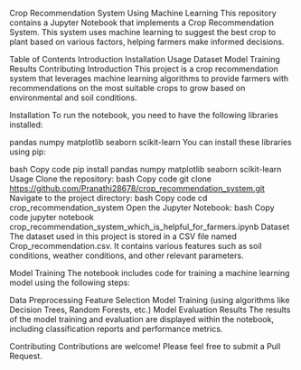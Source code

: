 Crop Recommendation System Using Machine Learning
This repository contains a Jupyter Notebook that implements a Crop Recommendation System. This system uses machine learning to suggest the best crop to plant based on various factors, helping farmers make informed decisions.

Table of Contents
Introduction
Installation
Usage
Dataset
Model Training
Results
Contributing
Introduction
This project is a crop recommendation system that leverages machine learning algorithms to provide farmers with recommendations on the most suitable crops to grow based on environmental and soil conditions.

Installation
To run the notebook, you need to have the following libraries installed:

pandas
numpy
matplotlib
seaborn
scikit-learn
You can install these libraries using pip:

bash
Copy code
pip install pandas numpy matplotlib seaborn scikit-learn
Usage
Clone the repository:
bash
Copy code
git clone https://github.com/Pranathi28678/crop_recommendation_system.git
Navigate to the project directory:
bash
Copy code
cd crop_recommendation_system
Open the Jupyter Notebook:
bash
Copy code
jupyter notebook crop_recommendation_system_which_is_helpful_for_farmers.ipynb
Dataset
The dataset used in this project is stored in a CSV file named Crop_recommendation.csv. It contains various features such as soil conditions, weather conditions, and other relevant parameters.

Model Training
The notebook includes code for training a machine learning model using the following steps:

Data Preprocessing
Feature Selection
Model Training (using algorithms like Decision Trees, Random Forests, etc.)
Model Evaluation
Results
The results of the model training and evaluation are displayed within the notebook, including classification reports and performance metrics.

Contributing
Contributions are welcome! Please feel free to submit a Pull Request.
